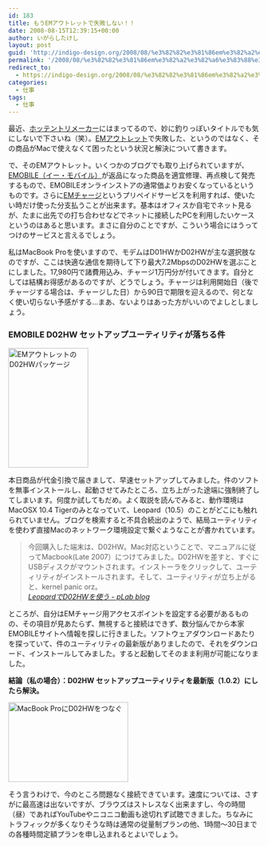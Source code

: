 ```yaml
---
id: 183
title: もうEMアウトレットで失敗しない！！
date: 2008-08-15T12:39:15+00:00
author: いがらしたけし
layout: post
guid: 'http://indigo-design.org/2008/08/%e3%82%82%e3%81%86em%e3%82%a2%e3%82%a6%e3%83%88%e3%83%ac%e3%83%83%e3%83%88%e3%81%a7%e5%a4%b1%e6%95%97%e3%81%97%e3%81%aa%e3%81%84%ef%bc%81%ef%bc%81/'
permalink: '/2008/08/%e3%82%82%e3%81%86em%e3%82%a2%e3%82%a6%e3%83%88%e3%83%ac%e3%83%83%e3%83%88%e3%81%a7%e5%a4%b1%e6%95%97%e3%81%97%e3%81%aa%e3%81%84%ef%bc%81%ef%bc%81/'
redirect_to:
  - https://indigo-design.org/2008/08/%e3%82%82%e3%81%86em%e3%82%a2%e3%82%a6%e3%83%88%e3%83%ac%e3%83%83%e3%83%88%e3%81%a7%e5%a4%b1%e6%95%97%e3%81%97%e3%81%aa%e3%81%84%ef%bc%81%ef%bc%81/
categories:
  - 仕事
tags:
  - 仕事
---
```

<p>最近、<a href="http://pha22.net/hotentry/">ホッテントリメーカー</a>にはまってるので、妙に釣りっぽいタイトルでも気にしないで下さいね（笑）。<a href="https://store.emobile.jp/outlet.php">EMアウトレット</a>で失敗した、というのではなく、その商品がMacで使えなくて困ったという状況と解決について書きます。</p><p>で、そのEMアウトレット。いくつかのブログでも取り上げられていますが、<a href="http://emobile.jp/">EMOBILE（イー・モバイル）</a>が返品になった商品を適宜修理、再点検して発売するもので、EMOBILEオンラインストアの通常価よりお安くなっているというものです。さらに<a href="http://emobile.jp/service/emcharge.html">EMチャージ</a>というプリペイドサービスを利用すれば、使いたい時だけ使った分支払うことが出来ます。基本はオフィスか自宅でネット見るが、たまに出先での打ち合わせなどでネットに接続したPCを利用したいケースというのはあると思います。まさに自分のことですが、こういう場合にはうってつけのサービスと言えるでしょう。</p><p>私はMacBook Proを使いますので、モデムはD01HWかD02HWが主な選択肢なのですが、ここは快適な通信を期待して下り最大7.2MbpsのD02HWを選ぶことにしました。17,980円で諸費用込み、チャージ1万円分が付いてきます。自分としては結構お得感があるのですが、どうでしょう。チャージは利用開始日（後でチャージする場合は、チャージした日）から90日で期限を迎えるので、何となく使い切らない予感がする…まあ、ないよりはあった方がいいのでよしとしましょう。</p><h3>EMOBILE D02HW セットアップユーティリティが落ちる件</h3><p><a href="http://photozou.jp/photo/show/120767/11749159"><img src="http://art6.photozou.jp/pub/767/120767/photo/11749159.jpg" alt="EMアウトレットのD02HWパッケージ" width="160" height="240" /></a></p><p>本日商品が代金引換で届きまして、早速セットアップしてみました。件のソフトを無事インストールし、起動させてみたところ、立ち上がった途端に強制終了してしまいます。何度か試してもだめ。よく取説を読んでみると、動作環境はMacOSX 10.4 Tigerのみとなっていて、Leopard（10.5）のことがどこにも触れられていません。ブログを検索すると不具合続出のようで、結局ユーティリティを使わず直接Macのネットワーク環境設定で繋ぐようなことが書かれています。</p><blockquote cite="http://www.plab.jp/blog/2008/02/21/leopardd02hw.html">今回購入した端末は、D02HW。Mac対応ということで、マニュアルに従ってMacbook(Late 2007）につけてみました。D02HWを差すと、すぐにUSBディスクがマウントされます。インストーラをクリックして、ユーティリティがインストールされます。そして、ユーティリティが立ち上がると、kernel panic orz。<br /><cite><a href="http://www.plab.jp/blog/2008/02/21/leopardd02hw.html">LeopardでD02HWを使う - pLab blog</a></cite></blockquote><p>ところが、自分はEMチャージ用アクセスポイントを設定する必要があるものの、その項目が見あたらず、無視すると接続はできず、数分悩んでから本家EMOBILEサイトへ情報を探しに行きました。ソフトウェアダウンロードあたりを探っていて、件のユーティリティの最新版がありましたので、それをダウンロード、インストールしてみました。すると起動してそのまま利用が可能になりました。</p><p><strong>結論（私の場合）：D02HW セットアップユーティリティを最新版（1.0.2）にしたら解決。</strong></p><p><a href="http://photozou.jp/photo/show/120767/11749162"><img src="http://art1.photozou.jp/pub/767/120767/photo/11749162.jpg" alt="MacBook ProにD02HWをつなぐ" width="240" height="160" style="border:0" /></a></p><p>そう言うわけで、今のところ問題なく接続できています。速度については、さすがに最高速は出ないですが、ブラウズはストレスなく出来ますし、今の時間（昼）であればYouTubeやニコニコ動画も途切れず試聴できました。ちなみにトラフィックが多くなりそうな時は通常の従量制プランの他、1時間〜30日までの各種時間定額プランを申し込まれるとよいでしょう。</p>
